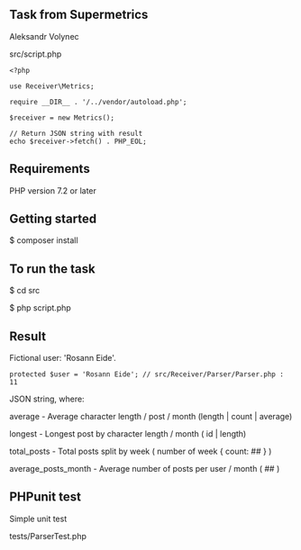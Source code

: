 ## Task from Supermetrics

Aleksandr Volynec

src/script.php

    <?php
    
    use Receiver\Metrics;
    
    require __DIR__ . '/../vendor/autoload.php';
    
    $receiver = new Metrics();
    
    // Return JSON string with result
    echo $receiver->fetch() . PHP_EOL;

## Requirements

PHP version 7.2 or later

## Getting started

$ composer install

## To run the task

$ cd src

$ php script.php

## Result 

Fictional user: 'Rosann Eide'. 

    protected $user = 'Rosann Eide'; // src/Receiver/Parser/Parser.php : 11 

JSON string, where:

average - Average character length / post / month (length | count | average)

longest - Longest post by character length / month ( id | length)

total_posts - Total posts split by week ( number of week { count: ## } )

average_posts_month - Average number of posts per user / month ( ## )

## PHPunit test

Simple unit test 

tests/ParserTest.php







